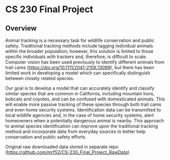 # CS 230 Final Project

## Overview
Animal tracking is a necessary task for wildlife conservation and public safety. Traditional tracking methods include tagging individual animals within the broader population; however, this solution is limited to those specific individuals with trackers and, therefore, is difficult to scale. Computer vision has been used previously to identify different animals from trail cams (https://doi.org/10.1111/2041-210X.13099), but there has been limited work in developing a model which can specifically distinguish between closely related species.  

Our goal is to develop a model that can accurately identify and classify similar species that are common in California, including mountain lions, bobcats and coyotes, and can be confused with domesticated animals. This will enable more passive tracking of these species through both trail cams and even home security systems. Identification data can be transmitted to local wildlife agencies and, in the case of home security systems, alert homeowners when a potentially dangerous animal is nearby. This approach to animal species identification can improve upon the traditional tracking method and incorporate data from everyday sources to better help conservation and public safety efforts.

Original raw downloaded data stored in separate repo (https://github.com/mrf52/CS-230_Final_Project_RawData).
